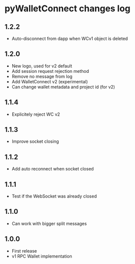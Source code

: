 
# pyWalletConnect changes log


## 1.2.2

* Auto-disconnect from dapp when WCv1 object is deleted

## 1.2.0

* New logo, used for v2 default
* Add session request rejection method
* Remove no message from log
* Add WalletConnect v2 (experimental)
* Can change wallet metadata and project id (for v2)

## 1.1.4

* Explicitely reject WC v2

## 1.1.3

* Improve socket closing

## 1.1.2

* Add auto reconnect when socket closed

## 1.1.1

* Test if the WebSocket was already closed

## 1.1.0

* Can work with bigger split messages

## 1.0.0

* First release
* v1 RPC Wallet implementation
